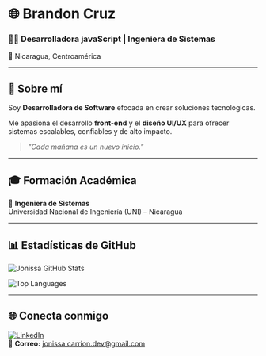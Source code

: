# 🌐 Brandon Cruz  

### 👨‍💻 Desarrolladora javaScript | Ingeniera de Sistemas  
📍 Nicaragua, Centroamérica

---

## 🚀 Sobre mí  
Soy **Desarrolladora de Software** efocada en crear soluciones tecnológicas.  

Me apasiona el desarrollo **front-end** y el **diseño UI/UX** para ofrecer sistemas escalables, confiables y de alto impacto.  

> *"Cada mañana es un nuevo inicio."*  

---

## 🎓 Formación Académica  
📘 **Ingeniera de Sistemas**  
Universidad Nacional de Ingeniería (UNI) – Nicaragua  

---

## 📊 Estadísticas de GitHub  

![Jonissa GitHub Stats](https://github-readme-stats.vercel.app/api?username=joissaDev&show_icons=true&theme=radical)  

![Top Languages](https://github-readme-stats.vercel.app/api/top-langs/?username=joissaDev&layout=compact&theme=radical)  

---

## 🌐 Conecta conmigo  

[![LinkedIn](https://img.shields.io/badge/LinkedIn-0A66C2?logo=linkedin&logoColor=white)](https://www.linkedin.com/in/brandon-cruz-54962b218/)  
📩 **Correo:** jonissa.carrion.dev@gmail.com  
